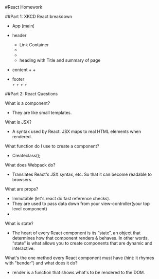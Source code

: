 #React Homework


##Part 1: XKCD React breakdown

- App (main)

- header
  + Link Container
  +
  +
  + heading with Title and summary of page
- content
  +
  +

- footer  
  +
  +
  +
  +



##Part 2: React Questions

What is a component?
  + They are like small templates.


What is JSX?
  + A syntax used by React. JSX maps to real HTML elements when rendered.


What function do I use to create a component?
  + Createclass();


What does Webpack do?
  + Translates React's JSX syntax, etc. So that it can become readable to browsers.


What are props?
  + Immutable (let's react do fast reference checks).
  + They are used to pass data down from your view-controller(your top level component)
  +


What is state?
  + The heart of every React component is its “state”, an object that determines how that component renders & behaves. In other words, “state” is what allows you to create components that are dynamic and interactive.


What's the one method every React component must have (hint: it rhymes with "bender") and what does it do?
  + render is a function that shows what's to be rendered to the DOM.

